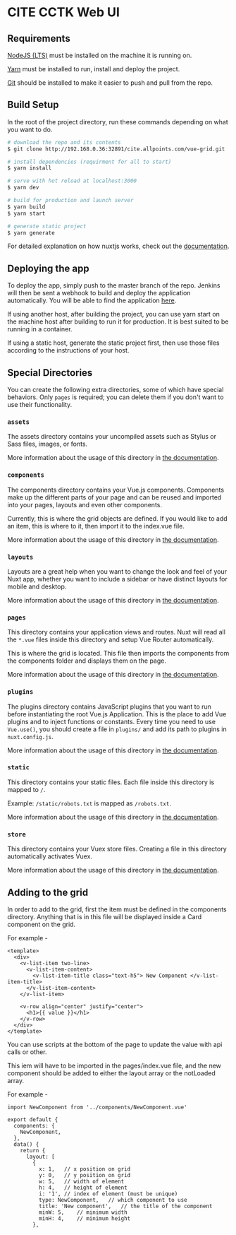 # CITE CCTK Web UI

## Requirements

[NodeJS (LTS)](https://nodejs.org/en/download/) must be installed on the machine it is running on.

[Yarn](https://yarnpkg.com/) must be installed to run, install and deploy the project.

[Git](https://git-scm.com/downloads) should be installed to make it easier to push and pull from the repo.

## Build Setup

In the root of the project directory, run these commands depending on what you want to do.

```bash
# download the repo and its contents
$ git clone http://192.168.0.36:32891/cite.allpoints.com/vue-grid.git

# install dependencies (requirment for all to start)
$ yarn install

# serve with hot reload at localhost:3000
$ yarn dev

# build for production and launch server
$ yarn build
$ yarn start

# generate static project
$ yarn generate
```

For detailed explanation on how nuxtjs works, check out the [documentation](https://nuxtjs.org).

## Deploying the app

To deploy the app, simply push to the master branch of the repo. Jenkins will then be sent a webhook to build and deploy the application automatically. You will be able to find the application [here](http://192.168.0.36:34131/).

If using another host, after building the project, you can use yarn start on the machine host after building to run it for production. It is best suited to be running in a container.

If using a static host, generate the static project first, then use those files according to the instructions of your host.

## Special Directories

You can create the following extra directories, some of which have special behaviors. Only `pages` is required; you can delete them if you don't want to use their functionality.

### `assets`

The assets directory contains your uncompiled assets such as Stylus or Sass files, images, or fonts.

More information about the usage of this directory in [the documentation](https://nuxtjs.org/docs/2.x/directory-structure/assets).

### `components`

The components directory contains your Vue.js components. Components make up the different parts of your page and can be reused and imported into your pages, layouts and even other components.

Currently, this is where the grid objects are defined. If you would like to add an item, this is where to it, then import it to the index.vue file.

More information about the usage of this directory in [the documentation](https://nuxtjs.org/docs/2.x/directory-structure/components).

### `layouts`

Layouts are a great help when you want to change the look and feel of your Nuxt app, whether you want to include a sidebar or have distinct layouts for mobile and desktop.

More information about the usage of this directory in [the documentation](https://nuxtjs.org/docs/2.x/directory-structure/layouts).

### `pages`

This directory contains your application views and routes. Nuxt will read all the `*.vue` files inside this directory and setup Vue Router automatically.

This is where the grid is located. This file then imports the components from the components folder and displays them on the page.

More information about the usage of this directory in [the documentation](https://nuxtjs.org/docs/2.x/get-started/routing).

### `plugins`

The plugins directory contains JavaScript plugins that you want to run before instantiating the root Vue.js Application. This is the place to add Vue plugins and to inject functions or constants. Every time you need to use `Vue.use()`, you should create a file in `plugins/` and add its path to plugins in `nuxt.config.js`.

More information about the usage of this directory in [the documentation](https://nuxtjs.org/docs/2.x/directory-structure/plugins).

### `static`

This directory contains your static files. Each file inside this directory is mapped to `/`.

Example: `/static/robots.txt` is mapped as `/robots.txt`.

More information about the usage of this directory in [the documentation](https://nuxtjs.org/docs/2.x/directory-structure/static).

### `store`

This directory contains your Vuex store files. Creating a file in this directory automatically activates Vuex.

More information about the usage of this directory in [the documentation](https://nuxtjs.org/docs/2.x/directory-structure/store).

## Adding to the grid

In order to add to the grid, first the item must be defined in the components directory. Anything that is in this file will be displayed inside a Card component on the grid.

For example -

    <template>
      <div>
        <v-list-item two-line>
          <v-list-item-content>
            <v-list-item-title class="text-h5"> New Component </v-list-item-title>
          </v-list-item-content>
        </v-list-item>

        <v-row align="center" justify="center">
          <h1>{{ value }}</h1>
        </v-row>
      </div>
    </template>

You can use scripts at the bottom of the page to update the value with api calls or other.

This iem will have to be imported in the pages/index.vue file, and the new component should be added to either the layout array or the notLoaded array.

For example -

    import NewComponent from '../components/NewComponent.vue'

    export default {
      components: {
        NewComponent,
      },
      data() {
        return {
          layout: [
            {
              x: 1,   // x position on grid
              y: 0,   // y position on grid
              w: 5,   // width of element
              h: 4,   // height of element
              i: '1', // index of element (must be unique)
              type: NewComponent,   // which component to use
              title: 'New component',   // the title of the component
              minW: 5,    // minimum width
              minH: 4,    // minimum height
            },
